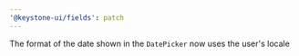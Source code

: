 ```yaml
---
'@keystone-ui/fields': patch
---
```


The format of the date shown in the `DatePicker` now uses the user's locale

